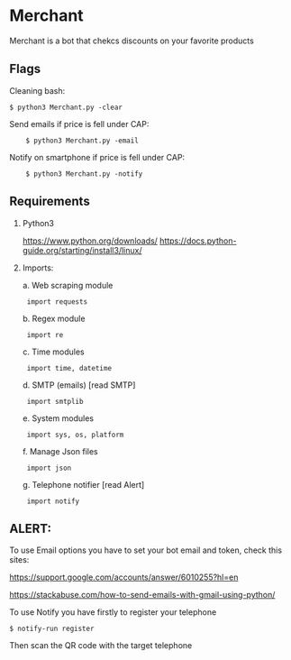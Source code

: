 # Merchant
Merchant is a bot that chekcs discounts on your favorite products



## Flags

Cleaning bash:
	
	$ python3 Merchant.py -clear
		
	
Send emails if price is fell under CAP:
	
		$ python3 Merchant.py -email
		
		
Notify on smartphone if price is fell under CAP: 
		
		$ python3 Merchant.py -notify


## Requirements

1. Python3 
	
	https://www.python.org/downloads/
	https://docs.python-guide.org/starting/install3/linux/
	

2. Imports:

	a. Web scraping module

		import requests		
		
	b. Regex module
	
		import re	
		
	c. Time modules
		
		import time, datetime
		
	d. SMTP (emails) [read SMTP]
		
		import smtplib
		
	e. System modules
	   	
		import sys, os, platform
	   
	f. Manage Json files
		
		import json
	
	g. Telephone notifier [read Alert]
		
		import notify
		
		
		
	
	

## ALERT:


To use Email options you have to set your bot email and token, check this sites:

https://support.google.com/accounts/answer/6010255?hl=en

https://stackabuse.com/how-to-send-emails-with-gmail-using-python/



To use Notify you have firstly to register your telephone

	$ notify-run register

Then scan the QR code with the target telephone





